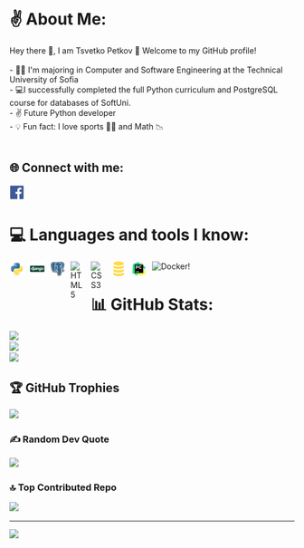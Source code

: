 # ✌ About Me:
Hey there 👋, I am Tsvetko Petkov 🧑 Welcome to my GitHub profile!<br><br>- 👨‍🎓 I'm majoring in Computer and Software Engineering at the Technical University of Sofia<br>- 💻I successfully completed the full Python curriculum and PostgreSQL course for databases of SoftUni.<br>- ✌ Future Python developer<br>- 💡 Fun fact: I love sports 🏊‍♂️ and Math 📉<br><br>


## 🌐 Connect with me:
[<img src="https://github.com/devicons/devicon/blob/v2.14.0/icons/facebook/facebook-plain.svg" alt="facebook" width="26px">](https://www.facebook.com/profile.php?id=100010408150793)


# 💻 Languages and tools I know:
<img align="left" alt="Python" width="26px" src="https://github.com/devicons/devicon/blob/v2.14.0/icons/python/python-original.svg" style="padding-right:10px;" /> 
<img align="left" alt="Django" width="26px" src="https://github.com/devicons/devicon/blob/v2.14.0/icons/django/django-original.svg" style="padding-right:10px;" />
<img align="left" alt="PostgreSQL" width="26px" src="https://github.com/devicons/devicon/blob/v2.14.0/icons/postgresql/postgresql-original.svg" style="padding-right:10px;" />
<img align="left" alt="HTML5" width="26px" src="https://cdn.jsdelivr.net/gh/devicons/devicon/icons/html5/html5-original.svg" style="padding-right:10px;" />
<img align="left" alt="CSS3" width="26px" src="https://cdn.jsdelivr.net/gh/devicons/devicon/icons/css3/css3-original.svg" style="padding-right:10px;" />
<img align="left" alt="Sql" width="26px" src="https://github.com/devicons/devicon/blob/v2.14.0/icons/sql/sql-original.svg" style="padding-right:10px;" />

![Docker](https://img.shields.io/badge/docker-%230db7ed.svg?style=flat&logo=docker&logoColor=white)!
<img align="left" alt="PyCharm" width="26px" src="https://github.com/devicons/devicon/blob/v2.14.0/icons/pycharm/pycharm-original.svg" style="padding-right:10px;" />
# 📊 GitHub Stats:
![](https://github-readme-stats.vercel.app/api?username=TsvetkoPetkov&theme=dark&hide_border=false&include_all_commits=true&count_private=true)<br/>
![](https://github-readme-streak-stats.herokuapp.com/?user=TsvetkoPetkov&theme=dark&hide_border=false)<br/>
![](https://github-readme-stats.vercel.app/api/top-langs/?username=TsvetkoPetkov&theme=dark&hide_border=false&include_all_commits=true&count_private=true&layout=compact)

## 🏆 GitHub Trophies
![](https://github-profile-trophy.vercel.app/?username=TsvetkoPetkov&theme=radical&no-frame=false&no-bg=false&margin-w=4)

### ✍️ Random Dev Quote
![](https://quotes-github-readme.vercel.app/api?type=horizontal&theme=radical)

### 🔝 Top Contributed Repo
![](https://github-contributor-stats.vercel.app/api?username=TsvetkoPetkov&limit=5&theme=dark&combine_all_yearly_contributions=true)

---
[![](https://visitcount.itsvg.in/api?id=TsvetkoPetkov&icon=0&color=0)](https://visitcount.itsvg.in)

<!-- Proudly created with GPRM ( https://gprm.itsvg.in ) -->
